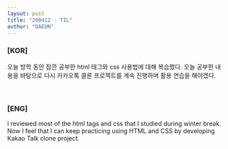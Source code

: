 ```yaml
---
layout: post
title: "200412 - TIL"
author: "DAEUN"
---
```


### [KOR]
오늘 방학 동안 잠깐 공부한 html 태그와 css 사용법에 대해 복습했다. 오늘 공부한 내용을 바탕으로 다시 카카오톡 클론 프로젝트를 계속 진행하며 활용 연습을 해야겠다.
<br><br><br>
### [ENG]
I reviewed most of the html tags and css that I studied during winter break. Now I feel that I can keep practicing using HTML and CSS by developing Kakao Talk clone project.